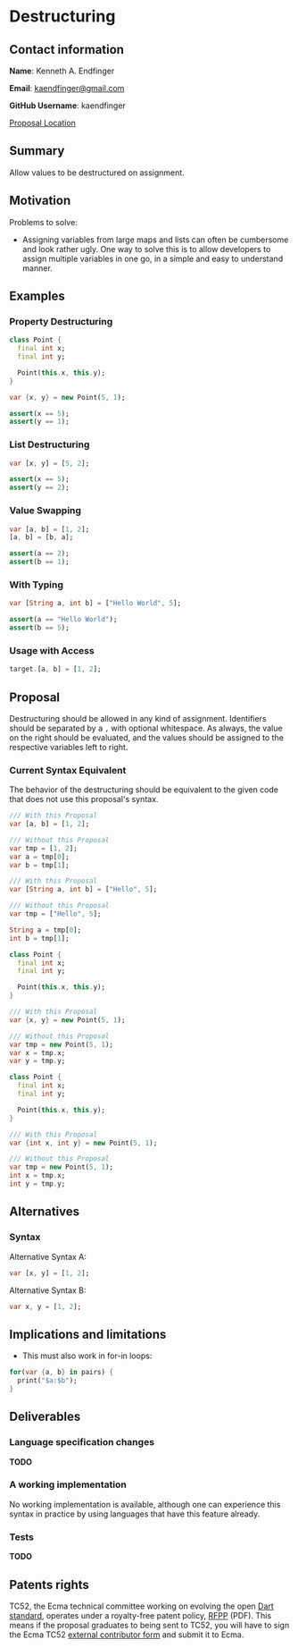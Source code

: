 # Destructuring

## Contact information

**Name**: Kenneth A. Endfinger

**Email**: kaendfinger@gmail.com

**GitHub Username**: kaendfinger

[Proposal Location](https://github.com/DirectMyFile/dep-destructuring)

## Summary

Allow values to be destructured on assignment.

## Motivation

Problems to solve:

- Assigning variables from large maps and lists can often be cumbersome and look rather ugly.
  One way to solve this is to allow developers to assign multiple variables in one go, in a simple and easy to understand manner.

## Examples

### Property Destructuring

```dart
class Point {
  final int x;
  final int y;

  Point(this.x, this.y);
}

var {x, y} = new Point(5, 1);

assert(x == 5);
assert(y == 1);
```

### List Destructuring

```dart
var [x, y] = [5, 2];

assert(x == 5);
assert(y == 2);
```

### Value Swapping

```dart
var [a, b] = [1, 2];
[a, b] = [b, a];

assert(a == 2);
assert(b == 1);
```

### With Typing

```dart
var [String a, int b] = ["Hello World", 5];

assert(a == "Hello World");
assert(b == 5);
```

### Usage with Access

```dart
target.[a, b] = [1, 2];
```

## Proposal

Destructuring should be allowed in any kind of assignment. Identifiers should be separated by a `,` with optional whitespace. As always, the value on the right should be evaluated, and the values should be assigned to the respective variables left to right.

### Current Syntax Equivalent

The behavior of the destructuring should be equivalent to the given code that does not use this proposal's syntax.

```dart
/// With this Proposal
var [a, b] = [1, 2];

/// Without this Proposal
var tmp = [1, 2];
var a = tmp[0];
var b = tmp[1];
```

```dart
/// With this Proposal
var [String a, int b] = ["Hello", 5];

/// Without this Proposal
var tmp = ["Hello", 5];

String a = tmp[0];
int b = tmp[1];
```

```dart
class Point {
  final int x;
  final int y;

  Point(this.x, this.y);
}

/// With this Proposal
var {x, y} = new Point(5, 1);

/// Without this Proposal
var tmp = new Point(5, 1);
var x = tmp.x;
var y = tmp.y;
```

```dart
class Point {
  final int x;
  final int y;

  Point(this.x, this.y);
}

/// With this Proposal
var {int x, int y} = new Point(5, 1);

/// Without this Proposal
var tmp = new Point(5, 1);
int x = tmp.x;
int y = tmp.y;
```

## Alternatives

### Syntax

Alternative Syntax A:
```dart
var [x, y] = [1, 2];
```

Alternative Syntax B:
```dart
var x, y = [1, 2];
```

## Implications and limitations

- This must also work in for-in loops:

```dart
for(var {a, b} in pairs) {
  print("$a:$b");
}
```

## Deliverables

### Language specification changes

**TODO**

### A working implementation

No working implementation is available, although one can experience this syntax in practice by using languages that have this feature already.

### Tests

**TODO**

## Patents rights

TC52, the Ecma technical committee working on evolving the open [Dart standard][], operates under a royalty-free patent policy, [RFPP][] (PDF). This means if the proposal graduates to being sent to TC52, you will have to sign the Ecma TC52 [external contributor form][] and submit it to Ecma.

[tex]: http://www.latex-project.org/
[language spec]: https://www.dartlang.org/docs/spec/
[dart standard]: http://www.ecma-international.org/publications/standards/Ecma-408.htm
[rfpp]: http://www.ecma-international.org/memento/TC52%20policy/Ecma%20Experimental%20TC52%20Royalty-Free%20Patent%20Policy.pdf
[external contributor form]: http://www.ecma-international.org/memento/TC52%20policy/Contribution%20form%20to%20TC52%20Royalty%20Free%20Task%20Group%20as%20a%20non-member.pdf
